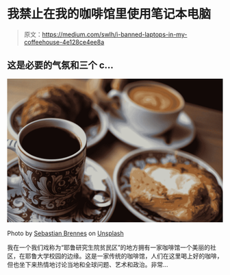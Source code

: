 # 我禁止在我的咖啡馆里使用笔记本电脑

> 原文：<https://medium.com/swlh/i-banned-laptops-in-my-coffeehouse-4e128ce4ee8a>

## 这是必要的气氛和三个 c…

![](img/85a5667454d1b9993a27a5a68c213490.png)

Photo by [Sebastian Brennes](https://unsplash.com/@sebby222_?utm_source=medium&utm_medium=referral) on [Unsplash](https://unsplash.com?utm_source=medium&utm_medium=referral)

我在一个我们戏称为“耶鲁研究生院贫民区”的地方拥有一家咖啡馆一个美丽的社区，在耶鲁大学校园的边缘。这是一家传统的咖啡馆，人们在这里喝上好的咖啡，但也坐下来热情地讨论当地和全球问题、艺术和政治。非常…